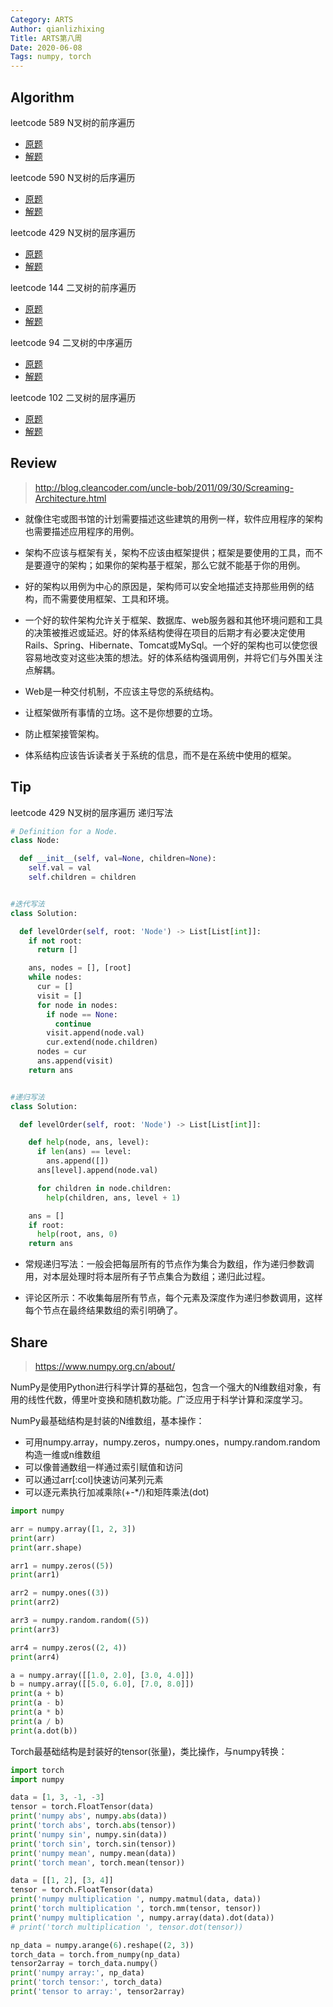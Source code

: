 ```yaml
---
Category: ARTS
Author: qianlizhixing
Title: ARTS第八周
Date: 2020-06-08
Tags: numpy, torch
---
```


## Algorithm

leetcode 589 N叉树的前序遍历

- [原题](https://leetcode-cn.com/problems/n-ary-tree-preorder-traversal/)
- [解题](https://github.com/qianlizhixing12/leetcode/blob/master/python/589.py)

leetcode 590 N叉树的后序遍历

- [原题](https://leetcode-cn.com/problems/n-ary-tree-postorder-traversal/)
- [解题](https://github.com/qianlizhixing12/leetcode/blob/master/python/590.py)

leetcode 429 N叉树的层序遍历

- [原题](https://leetcode-cn.com/problems/n-ary-tree-level-order-traversal/)
- [解题](https://github.com/qianlizhixing12/leetcode/blob/master/python/429.py)

leetcode 144 二叉树的前序遍历

- [原题](https://leetcode-cn.com/problems/binary-tree-preorder-traversal/)
- [解题](https://github.com/qianlizhixing12/leetcode/blob/master/python/144.py)

leetcode 94 二叉树的中序遍历

- [原题](https://leetcode-cn.com/problems/binary-tree-inorder-traversal/)
- [解题](https://github.com/qianlizhixing12/leetcode/blob/master/python/94.py)

leetcode 102 二叉树的层序遍历

- [原题](https://leetcode-cn.com/problems/binary-tree-inorder-traversal/)
- [解题](https://github.com/qianlizhixing12/leetcode/blob/master/python/102.py)

## Review

> http://blog.cleancoder.com/uncle-bob/2011/09/30/Screaming-Architecture.html

- 就像住宅或图书馆的计划需要描述这些建筑的用例一样，软件应用程序的架构也需要描述应用程序的用例。

- 架构不应该与框架有关，架构不应该由框架提供；框架是要使用的工具，而不是要遵守的架构；如果你的架构基于框架，那么它就不能基于你的用例。

- 好的架构以用例为中心的原因是，架构师可以安全地描述支持那些用例的结构，而不需要使用框架、工具和环境。

- 一个好的软件架构允许关于框架、数据库、web服务器和其他环境问题和工具的决策被推迟或延迟。好的体系结构使得在项目的后期才有必要决定使用Rails、Spring、Hibernate、Tomcat或MySql。一个好的架构也可以使您很容易地改变对这些决策的想法。好的体系结构强调用例，并将它们与外围关注点解耦。

- Web是一种交付机制，不应该主导您的系统结构。

- 让框架做所有事情的立场。这不是你想要的立场。

- 防止框架接管架构。

- 体系结构应该告诉读者关于系统的信息，而不是在系统中使用的框架。


## Tip

leetcode 429 N叉树的层序遍历 递归写法

```python
# Definition for a Node.
class Node:

  def __init__(self, val=None, children=None):
    self.val = val
    self.children = children


#迭代写法
class Solution:

  def levelOrder(self, root: 'Node') -> List[List[int]]:
    if not root:
      return []

    ans, nodes = [], [root]
    while nodes:
      cur = []
      visit = []
      for node in nodes:
        if node == None:
          continue
        visit.append(node.val)
        cur.extend(node.children)
      nodes = cur
      ans.append(visit)
    return ans


#递归写法
class Solution:

  def levelOrder(self, root: 'Node') -> List[List[int]]:

    def help(node, ans, level):
      if len(ans) == level:
        ans.append([])
      ans[level].append(node.val)

      for children in node.children:
        help(children, ans, level + 1)

    ans = []
    if root:
      help(root, ans, 0)
    return ans
```

- 常规递归写法：一般会把每层所有的节点作为集合为数组，作为递归参数调用，对本层处理时将本层所有子节点集合为数组；递归此过程。

- 评论区所示：不收集每层所有节点，每个元素及深度作为递归参数调用，这样每个节点在最终结果数组的索引明确了。


## Share

> https://www.numpy.org.cn/about/

NumPy是使用Python进行科学计算的基础包，包含一个强大的N维数组对象，有用的线性代数，傅里叶变换和随机数功能。广泛应用于科学计算和深度学习。

NumPy最基础结构是封装的N维数组，基本操作：

- 可用numpy.array，numpy.zeros，numpy.ones，numpy.random.random构造一维或n维数组
- 可以像普通数组一样通过索引赋值和访问
- 可以通过arr[:col]快速访问某列元素
- 可以逐元素执行加减乘除(+-*/)和矩阵乘法(dot)

```python
import numpy

arr = numpy.array([1, 2, 3])
print(arr)
print(arr.shape)

arr1 = numpy.zeros((5))
print(arr1)

arr2 = numpy.ones((3))
print(arr2)

arr3 = numpy.random.random((5))
print(arr3)

arr4 = numpy.zeros((2, 4))
print(arr4)

a = numpy.array([[1.0, 2.0], [3.0, 4.0]])
b = numpy.array([[5.0, 6.0], [7.0, 8.0]])
print(a + b)
print(a - b)
print(a * b)
print(a / b)
print(a.dot(b))
```

Torch最基础结构是封装好的tensor(张量)，类比操作，与numpy转换：

```python
import torch
import numpy

data = [1, 3, -1, -3]
tensor = torch.FloatTensor(data)
print('numpy abs', numpy.abs(data))
print('torch abs', torch.abs(tensor))
print('numpy sin', numpy.sin(data))
print('torch sin', torch.sin(tensor))
print('numpy mean', numpy.mean(data))
print('torch mean', torch.mean(tensor))

data = [[1, 2], [3, 4]]
tensor = torch.FloatTensor(data)
print('numpy multiplication ', numpy.matmul(data, data))
print('torch multiplication ', torch.mm(tensor, tensor))
print('numpy multiplication ', numpy.array(data).dot(data))
# print('torch multiplication ', tensor.dot(tensor))

np_data = numpy.arange(6).reshape((2, 3))
torch_data = torch.from_numpy(np_data)
tensor2array = torch_data.numpy()
print('numpy array:', np_data)
print('torch tensor:', torch_data)
print('tensor to array:', tensor2array)
```

